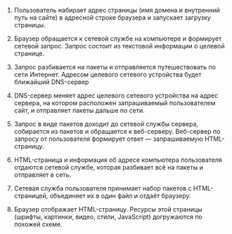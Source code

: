 1. Пользователь набирает адрес страницы (имя домена и внутренний путь на сайте) в адресной строке браузера и запускает загрузку страницы.

2. Браузер обращается к сетевой службе на компьютере и формирует сетевой запрос. Запрос состоит из текстовой информации о целевой странице.

3. Запрос разбивается на пакеты и отправляется путешествовать по сети Интернет. Адресом целевого сетевого устройства будет ближайший DNS-сервер

4. DNS-сервер меняет адрес целевого сетевого устройства на адрес сервера, на котором расположен запрашиваемый пользователем сайт, и отправляет пакеты дальше по сети.

5. Запрос в виде пакетов доходит до сетевой службы сервера, собирается из пакетов и обращается к веб-серверу.
   Веб-сервер по запросу от пользователя формирует ответ — запрашиваемую HTML-страницу.

6. HTML-страница и информация об адресе компьютера пользователя отдаются сетевой службе, которая разбивает всё на пакеты и отправляет в сеть.

7. Сетевая служба пользователя принимает набор пакетов с HTML-страницей, объединяет их в один файл и отдаёт браузеру.

8. Браузер отображает HTML-страницу. Ресурсы этой страницы (шрифты, картинки, видео, стили, JavaScript) догружаются по похожей схеме.
